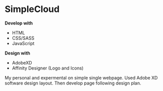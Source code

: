 # SimpleCloud

<b>Develop with </b>
- HTML
- CSS/SASS
- JavaScript

<b>Design with</b>
- AdobeXD
- Affinity Designer (Logo and Icons)

My personal and expermental on simple single webpage. Used Adobe XD software design layout. Then develop page following design plan.